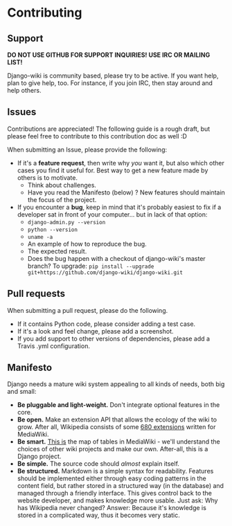 # Contributing

## Support

**DO NOT USE GITHUB FOR SUPPORT INQUIRIES! USE IRC OR MAILING LIST!**

Django-wiki is community based, please try to be active. If you want help, plan to give help, too. For instance, if you join IRC, then stay around and help others.

## Issues

Contributions are appreciated! The following guide is a rough draft, but
please feel free to contribute to this contribution doc as well :D

When submitting an Issue, please provide the following:

* If it's a **feature request**, then write why *you* want it, but also which other
  cases you find it useful for. Best way to get a new feature made by others
  is to motivate.
  * Think about challenges.
  * Have you read the Manifesto (below) ? New features should maintain the focus
    of the project.
* If you encounter a **bug**, keep in mind that it's probably easiest to fix if
  a developer sat in front of your computer... but in lack of that option:
  * `django-admin.py --version`
  * `python --version`
  * `uname -a`
  * An example of how to reproduce the bug.
  * The expected result.
  * Does the bug happen with a checkout of django-wiki's master branch? To upgrade:
    `pip install --upgrade git+https://github.com/django-wiki/django-wiki.git`

## Pull requests

When submitting a pull request, please do the following.

* If it contains Python code, please consider adding a test case.
* If it's a look and feel change, please add a screenshot.
* If you add support to other versions of dependencies, please add a Travis
  .yml configuration.

## Manifesto

Django needs a mature wiki system appealing to all kinds of needs, both big and small:

 * **Be pluggable and light-weight.** Don't integrate optional features in the core.
 * **Be open.** Make an extension API that allows the ecology of the wiki to grow. After all, Wikipedia consists of some [680 extensions](http://svn.wikimedia.org/viewvc/mediawiki/trunk/extensions/) written for MediaWiki.
 * **Be smart.** [This is](https://upload.wikimedia.org/wikipedia/commons/8/88/MediaWiki_database_schema_1-19_%28r102798%29.png) the map of tables in MediaWiki - we'll understand the choices of other wiki projects and make our own. After-all, this is a Django project.
 * **Be simple.** The source code should *almost* explain itself.
 * **Be structured.** Markdown is a simple syntax for readability. Features should be implemented either through easy coding patterns in the content field, but rather stored in a structured way (in the database) and managed through a friendly interface. This gives control back to the website developer, and makes knowledge more usable. Just ask: Why has Wikipedia never changed? Answer: Because it's knowledge is stored in a complicated way, thus it becomes very static.

